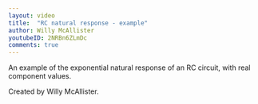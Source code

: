 ```yaml
---
layout: video
title:  "RC natural response - example"
author: Willy McAllister
youtubeID: 2NRBn6ZLmDc
comments: true
--- 
```


An example of the exponential natural response of an RC circuit, with real component values. 

Created by Willy McAllister.